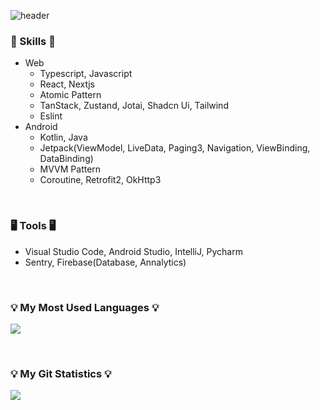 ![header](https://capsule-render.vercel.app/api?type=waving&color=auto&height=200&section=header&text=YeeunLee's%20Self-introduction!&fontSize=50&animation=twinkling)

### 🍳 Skills 🍳

- Web
	- Typescript, Javascript
   	- React, Nextjs
	- Atomic Pattern
	- TanStack, Zustand, Jotai, Shadcn Ui, Tailwind
	- Eslint
- Android
	- Kotlin, Java
	- Jetpack(ViewModel, LiveData, Paging3, Navigation, ViewBinding, DataBinding)
	-  MVVM Pattern
	- Coroutine, Retrofit2, OkHttp3
<br/>

### 🖥 Tools 🖥

-  Visual Studio Code, Android Studio, IntelliJ, Pycharm
-  Sentry, Firebase(Database, Annalytics)
<br/>

<h3 align="left">💡 My Most Used Languages 💡</h3>
<p align="left">
  <a href="https://github.com/YeeunLee8245">
    <img align="center" src="https://github-readme-stats.vercel.app/api/top-langs/?username=YeeunLee8245&layout=compact&show_icons=true&show_owner=true&hide_title=true&theme=nord&hide=scss,html" />
  </a>
</p>
<br/>

<h3 align="left">💡 My Git Statistics 💡</h3>
<p align="left">
  <a href="https://github.com/YeeunLee8245">
    <img align="center" src="https://github-readme-stats.vercel.app/api?username=YeeunLee8245&hide_title=true&show_icons=true&include_all_commits=true&theme=nord" />
  </a>
</p>
